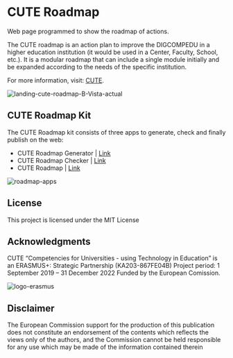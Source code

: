 # CUTE Roadmap
Web page programmed to show  the roadmap of actions.

The CUTE roadmap is an action plan to improve the DIGCOMPEDU in a higher education institution (it would be used in a Center, Faculty, School, etc.). It is a modular roadmap that can include a single module initially and be expanded according to the needs of the specific institution.

For more information, visit: [CUTE](https://cute.ku.dk/).

![landing-cute-roadmap-B-Vista-actual](https://user-images.githubusercontent.com/91458022/169350938-219504f1-65d5-4b09-96fd-ed0c923226d9.jpg)


## CUTE Roadmap Kit
The CUTE Roadmap kit consists of three apps to generate, check and finally publish on the web:


- CUTE Roadmap Generator  | [Link](https://github.com/handolab/CUTE-roadmap-generator)
- CUTE Roadmap Checker  | [Link](https://github.com/handolab/CUTE-roadmap-checker)
- CUTE Roadmap  | [Link](https://github.com/handolab/CUTE-roadmap-cute)

![roadmap-apps](https://user-images.githubusercontent.com/91458022/169512277-12e1ed22-e58a-405b-bb8c-80f56008baf5.jpg)



## License
This project is licensed under the MIT License

## Acknowledgments
CUTE “Competencies for Universities - using Technology in Education” is an ERASMUS+: Strategic Partnership (KA203-867FE04B) Project period: 1 September 2019 – 31 December 2022 Funded by the European Comission.


![logo-erasmus](https://user-images.githubusercontent.com/91458022/170667122-5acf85b0-1978-416f-a59e-27f7a7b86094.png)

## Disclaimer
The European Commission support for the production of this publication does not constitute an endorsement of the contents which reflects the views only of the authors, and the Commission cannot be held responsible for any use which may be made of the information contained therein
